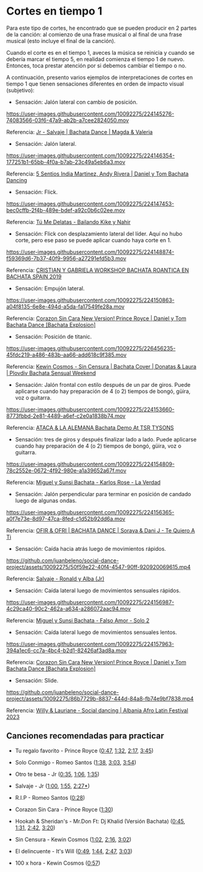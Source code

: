 # Cortes en tiempo 1

Para este tipo de cortes, he encontrado que se pueden producir en 2 partes de la canción: al comienzo de una frase musical o al final de una frase musical (esto incluye el final de la canción).

Cuando el corte es en el tiempo 1, aveces la música se reinicia y cuando se debería marcar el tiempo 5, en realidad comienza el tiempo 1 de nuevo. Entonces, toca prestar atención por si debemos cambiar el tiempo o no.

A continuación, presento varios ejemplos de interpretaciones de cortes en tiempo 1 que tienen sensaciones diferentes en orden de impacto visual (subjetivo):

- Sensación: Jalón lateral con cambio de posición.

https://user-images.githubusercontent.com/10092275/224145276-74083566-03f6-47a9-ab2b-a7cee2824050.mov

Referencia: [Jr - Salvaje | Bachata Dance | Magda & Valeria](https://youtu.be/_cyTqKo8z6w?t=90)

- Sensación: Jalón lateral.

https://user-images.githubusercontent.com/10092275/224146354-177251b1-65bb-4f0a-b7ab-23c49a5eb6a3.mov

Referencia: [5 Sentios India Martinez, Andy Rivera | Daniel y Tom Bachata Dancing](https://youtu.be/4vqj5aPT56g?t=206)

- Sensación: Flick.

https://user-images.githubusercontent.com/10092275/224147453-bec0cffb-2f4b-489e-bdef-a92c0b6c02ee.mov

Referencia: [Tú Me Delatas - Bailando Kike y Nahir](https://youtu.be/jaBzIieVzs0?t=14)

- Sensación: Flick con desplazamiento lateral del líder. Aquí no hubo corte, pero ese paso se puede aplicar cuando haya corte en 1.

https://user-images.githubusercontent.com/10092275/224148874-f59369d6-7b37-40f9-9956-a27291efd5b3.mov

Referencia: [CRISTIAN Y GABRIELA WORKSHOP BACHATA ROANTICA EN BACHATA SPAIN 2019](https://youtu.be/cBXdynOf-Ks?t=93)

- Sensación: Empujón lateral.

https://user-images.githubusercontent.com/10092275/224150863-a04f8135-6e8e-494d-a5da-fa17549fe28a.mov

Referencia: [Corazon Sin Cara New Version! Prince Royce | Daniel y Tom Bachata Dance [Bachata Explosion]](https://youtu.be/PWWwwHaRUAo?t=197)

- Sensación: Posición de titanic.

https://user-images.githubusercontent.com/10092275/226456235-45fdc219-a486-483b-aa66-add618c9f385.mov

Referencia: [Kewin Cosmos - Sin Censura | Bachata Cover | Donatas & Laura | Plovdiv Bachata Sensual Weekend](https://youtu.be/AH-zC3dV6E4?t=133)

- Sensación: Jalón frontal con estilo después de un par de giros. Puede aplicarse cuando hay preparación de 4 (o 2) tiempos de bongó, güira, voz o guitarra.

https://user-images.githubusercontent.com/10092275/224153660-8773fbbd-2e81-4489-a6ef-c2e0a1838b74.mov

Referencia: [ATACA & LA ALEMANA Bachata Demo At TSR TYSONS](https://youtu.be/Win6IGMhQPo?t=126)

- Sensación: tres de giros y después finalizar lado a lado. Puede aplicarse cuando hay preparación de 4 (o 2) tiempos de bongó, güira, voz o guitarra.

https://user-images.githubusercontent.com/10092275/224154809-78c2552e-0672-4f92-980e-a1a39652a67f.mov

Referencia: [Miguel y Sunsi Bachata - Karlos Rose - La Verdad](https://youtu.be/L6pqJ36K5bI?t=181)

- Sensación: Jalón perpendicular para terminar en posición de candado luego de algunas ondas.

https://user-images.githubusercontent.com/10092275/224156365-a0f7e73e-8d97-47ca-8fed-c1d52b92dd6a.mov

Referencia: [OFIR & OFRI | BACHATA DANCE | Soraya & Dani J - Te Quiero A Ti](https://youtu.be/MBcUrsWSMKk?t=184)


- Sensación: Caída hacia atrás luego de movimientos rápidos.

https://github.com/juanbeleno/social-dance-project/assets/10092275/50f59e22-40f4-4547-90ff-920920069615.mp4

Referencia: [Salvaje - Ronald y Alba (Jr)](https://youtu.be/aiRp5Yt-q0A?t=112)


- Sensación: Caída lateral luego de movimientos sensuales rápidos.

https://user-images.githubusercontent.com/10092275/224156987-4c29ca40-90c2-462a-a634-a286072aac94.mov

Referencia: [Miguel y Sunsi Bachata - Falso Amor - Solo 2](https://youtu.be/trwfDyna_Ik?t=82)

- Sensación: Caída lateral luego de movimientos sensuales lentos.

https://user-images.githubusercontent.com/10092275/224157963-394a1ec6-cc7a-4bc4-b2d1-82426af3ad8a.mov

Referencia: [Corazon Sin Cara New Version! Prince Royce | Daniel y Tom Bachata Dance [Bachata Explosion]](https://youtu.be/PWWwwHaRUAo?t=89)


- Sensación: Slide.

https://github.com/juanbeleno/social-dance-project/assets/10092275/86b7729b-8837-444d-84a8-fb74e9bf7838.mp4

Referencia: [Willy & Lauriane - Social dancing | Albania Afro Latin Festival 2023](https://youtu.be/p3ztWA7d8Ig?si=fyyaNamtfx-DFJc1&t=2)


## Canciones recomendadas para practicar

- Tu regalo favorito - Prince Royce ([0:47](https://youtu.be/fIJc4XZ8okc?t=47), [1:32](https://youtu.be/fIJc4XZ8okc?t=92), [2:17](https://youtu.be/fIJc4XZ8okc?t=137), [3:45](https://youtu.be/fIJc4XZ8okc?t=225))

- Solo Conmigo - Romeo Santos ([1:38](https://youtu.be/69ppp5Ipook?t=98), [3:03](https://youtu.be/69ppp5Ipook?t=183), [3:54](https://youtu.be/69ppp5Ipook?t=234))

- Otro te besa - Jr ([0:35](https://youtu.be/z0MFQrEb2ow?si=Y1vnIveWyz5-8Lcz&t=35), [1:06](https://youtu.be/z0MFQrEb2ow?si=d3ILuaRiuKVwwcup&t=66), [1:35](https://youtu.be/z0MFQrEb2ow?si=CdxBQOYNtj0iEl1a&t=95))

- Salvaje - Jr ([1:00](https://youtu.be/77DRRRv6asQ?t=60), [1:55](https://youtu.be/77DRRRv6asQ?t=115), [2:27\*](https://youtu.be/77DRRRv6asQ?t=147))

- R.I.P - Romeo Santos ([0:28](https://youtu.be/Uzt3PBzObl4?t=28))

- Corazon Sin Cara - Prince Royce ([1:30](https://youtu.be/XNGWDH-6yv8?t=90))

- Hookah & Sheridan's - Mr.Don Ft: Dj Khalid (Versión Bachata) ([0:45](https://youtu.be/vmbaZSTSxB4?t=45), [1:31](https://youtu.be/vmbaZSTSxB4?t=91), [2:42](https://youtu.be/vmbaZSTSxB4?t=162), [3:20](https://youtu.be/vmbaZSTSxB4?t=200))

- Sin Censura - Kewin Cosmos ([1:02](https://youtu.be/K_Nv3wvpZhk?t=62), [2:16](https://youtu.be/K_Nv3wvpZhk?t=136), [3:02](https://youtu.be/K_Nv3wvpZhk?t=182))

- El delincuente - It's Will ([0:49](https://youtu.be/4bYxbDCmfRQ?t=49), [1:44](https://youtu.be/4bYxbDCmfRQ?t=104), [2:47](https://youtu.be/4bYxbDCmfRQ?t=167), [3:03](https://youtu.be/4bYxbDCmfRQ?t=183))

- 100 x hora - Kewin Cosmos ([0:57](https://youtu.be/mw_nxlF1wmc?si=z543JZxwyMOmO3XU&t=57))
